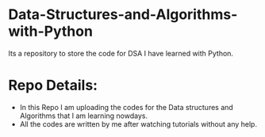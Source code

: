 # Data-Structures-and-Algorithms-with-Python
Its a repository to store the code for DSA I have learned with Python.

# Repo Details:
* In this Repo I am uploading the codes for the Data structures and Algorithms that I am learning nowdays.
* All the codes are written by me after watching tutorials without any help.
